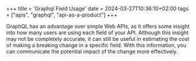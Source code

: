 +++
title = 'Graphql Field Usage'
date = 2024-03-27T10:36:10+02:00
tags = ["apis", "graphql", "api-as-a-product"]
+++

GraphQL has an advantage over simple Web APIs, as it offers some insight into how many users are using each field of your API. Although this insight may not be completely accurate, it can still be useful in estimating the cost of making a breaking change in a specific field. With this information, you can communicate the potential impact of the change more effectively.
